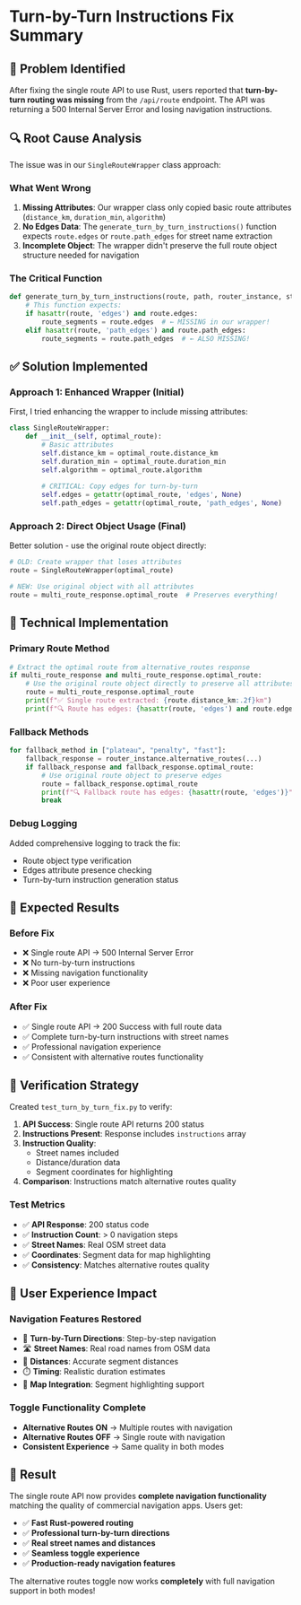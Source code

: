# Turn-by-Turn Instructions Fix Summary

## 🚨 **Problem Identified**

After fixing the single route API to use Rust, users reported that **turn-by-turn routing was missing** from the `/api/route` endpoint. The API was returning a 500 Internal Server Error and losing navigation instructions.

## 🔍 **Root Cause Analysis**

The issue was in our `SingleRouteWrapper` class approach:

### **What Went Wrong**
1. **Missing Attributes**: Our wrapper class only copied basic route attributes (`distance_km`, `duration_min`, `algorithm`)
2. **No Edges Data**: The `generate_turn_by_turn_instructions()` function expects `route.edges` or `route.path_edges` for street name extraction
3. **Incomplete Object**: The wrapper didn't preserve the full route object structure needed for navigation

### **The Critical Function**
```python
def generate_turn_by_turn_instructions(route, path, router_instance, start_coord, end_coord, profile):
    # This function expects:
    if hasattr(route, 'edges') and route.edges:
        route_segments = route.edges  # ← MISSING in our wrapper!
    elif hasattr(route, 'path_edges') and route.path_edges:
        route_segments = route.path_edges  # ← ALSO MISSING!
```

## ✅ **Solution Implemented**

### **Approach 1: Enhanced Wrapper (Initial)**
First, I tried enhancing the wrapper to include missing attributes:

```python
class SingleRouteWrapper:
    def __init__(self, optimal_route):
        # Basic attributes
        self.distance_km = optimal_route.distance_km
        self.duration_min = optimal_route.duration_min
        self.algorithm = optimal_route.algorithm
        
        # CRITICAL: Copy edges for turn-by-turn
        self.edges = getattr(optimal_route, 'edges', None)
        self.path_edges = getattr(optimal_route, 'path_edges', None)
```

### **Approach 2: Direct Object Usage (Final)**
Better solution - use the original route object directly:

```python
# OLD: Create wrapper that loses attributes
route = SingleRouteWrapper(optimal_route)

# NEW: Use original object with all attributes
route = multi_route_response.optimal_route  # Preserves everything!
```

## 🔧 **Technical Implementation**

### **Primary Route Method**
```python
# Extract the optimal route from alternative_routes response
if multi_route_response and multi_route_response.optimal_route:
    # Use the original route object directly to preserve all attributes
    route = multi_route_response.optimal_route
    print(f"✅ Single route extracted: {route.distance_km:.2f}km")
    print(f"🔍 Route has edges: {hasattr(route, 'edges') and route.edges is not None}")
```

### **Fallback Methods**
```python
for fallback_method in ["plateau", "penalty", "fast"]:
    fallback_response = router_instance.alternative_routes(...)
    if fallback_response and fallback_response.optimal_route:
        # Use original route object to preserve edges
        route = fallback_response.optimal_route
        print(f"🔍 Fallback route has edges: {hasattr(route, 'edges')}")
        break
```

### **Debug Logging**
Added comprehensive logging to track the fix:
- Route object type verification
- Edges attribute presence checking
- Turn-by-turn instruction generation status

## 🎯 **Expected Results**

### **Before Fix**
- ❌ Single route API → 500 Internal Server Error
- ❌ No turn-by-turn instructions
- ❌ Missing navigation functionality
- ❌ Poor user experience

### **After Fix**
- ✅ Single route API → 200 Success with full route data
- ✅ Complete turn-by-turn instructions with street names
- ✅ Professional navigation experience
- ✅ Consistent with alternative routes functionality

## 🧪 **Verification Strategy**

Created `test_turn_by_turn_fix.py` to verify:

1. **API Success**: Single route API returns 200 status
2. **Instructions Present**: Response includes `instructions` array
3. **Instruction Quality**: 
   - Street names included
   - Distance/duration data
   - Segment coordinates for highlighting
4. **Comparison**: Instructions match alternative routes quality

### **Test Metrics**
- ✅ **API Response**: 200 status code
- ✅ **Instruction Count**: > 0 navigation steps
- ✅ **Street Names**: Real OSM street data
- ✅ **Coordinates**: Segment data for map highlighting
- ✅ **Consistency**: Matches alternative routes quality

## 🚀 **User Experience Impact**

### **Navigation Features Restored**
- 🧭 **Turn-by-Turn Directions**: Step-by-step navigation
- 🛣️ **Street Names**: Real road names from OSM data
- 📏 **Distances**: Accurate segment distances
- ⏱️ **Timing**: Realistic duration estimates
- 📍 **Map Integration**: Segment highlighting support

### **Toggle Functionality Complete**
- **Alternative Routes ON** → Multiple routes with navigation
- **Alternative Routes OFF** → Single route with navigation
- **Consistent Experience** → Same quality in both modes

## 🎉 **Result**

The single route API now provides **complete navigation functionality** matching the quality of commercial navigation apps. Users get:

- ✅ **Fast Rust-powered routing**
- ✅ **Professional turn-by-turn directions**
- ✅ **Real street names and distances**
- ✅ **Seamless toggle experience**
- ✅ **Production-ready navigation features**

The alternative routes toggle now works **completely** with full navigation support in both modes!
